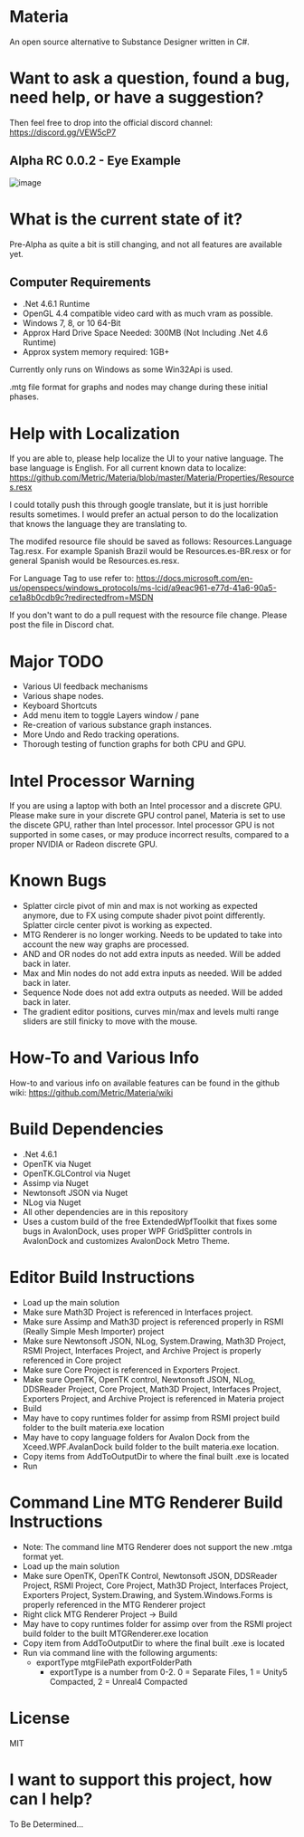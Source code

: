 Materia
===================
An open source alternative to Substance Designer written in C#. 

Want to ask a question, found a bug, need help, or have a suggestion?
===========================================================
Then feel free to drop into the official discord channel: https://discord.gg/VEW5cP7


Alpha RC 0.0.2 - Eye Example
--------------------------
![image](https://github.com/Metric/Materia/blob/master/alpha-rc.0.0.2.png)


What is the current state of it?
=================================
Pre-Alpha as quite a bit is still changing, and not all features are available yet.

Computer Requirements
------------------------
 - .Net 4.6.1 Runtime
 - OpenGL 4.4 compatible video card with as much vram as possible.
 - Windows 7, 8, or 10 64-Bit
 - Approx Hard Drive Space Needed: 300MB (Not Including .Net 4.6 Runtime)
 - Approx system memory required: 1GB+

Currently only runs on Windows as some Win32Api is used.

.mtg file format for graphs and nodes may change during these initial phases.

Help with Localization
=======================
If you are able to, please help localize the UI to your native language. The base language is English. For all current known data to localize: https://github.com/Metric/Materia/blob/master/Materia/Properties/Resources.resx

I could totally push this through google translate, but it is just horrible results sometimes. I would prefer an actual person to do the localization that knows the language they are translating to.

The modifed resource file should be saved as follows: Resources.Language Tag.resx. For example Spanish Brazil would be Resources.es-BR.resx or for general Spanish would be Resources.es.resx.

For Language Tag to use refer to: https://docs.microsoft.com/en-us/openspecs/windows_protocols/ms-lcid/a9eac961-e77d-41a6-90a5-ce1a8b0cdb9c?redirectedfrom=MSDN

If you don't want to do a pull request with the resource file change. Please post the file in Discord chat.

Major TODO
============== 
  * Various UI feedback mechanisms
  * Various shape nodes.
  * Keyboard Shortcuts
  * Add menu item to toggle Layers window / pane
  * Re-creation of various substance graph instances.
  * More Undo and Redo tracking operations.
  * Thorough testing of function graphs for both CPU and GPU.

Intel Processor Warning
========================
If you are using a laptop with both an Intel processor and a discrete GPU. Please make sure in your discrete GPU control panel, Materia is set to use the discete GPU, rather than Intel processor. Intel processor GPU is not supported in some cases, or may produce incorrect results, compared to a proper NVIDIA or Radeon discrete GPU.

Known Bugs
====================
* Splatter circle pivot of min and max is not working as expected anymore, due to FX using compute shader pivot point differently. Splatter circle center pivot is working as expected.
* MTG Renderer is no longer working. Needs to be updated to take into account the new way graphs are processed.
* AND and OR nodes do not add extra inputs as needed. Will be added back in later.
* Max and Min nodes do not add extra inputs as needed. Will be added back in later.
* Sequence Node does not add extra outputs as needed. Will be added back in later.
* The gradient editor positions, curves min/max and levels multi range sliders are still finicky to move with the mouse.

How-To and Various Info
========================
How-to and various info on available features can be found in the github wiki: https://github.com/Metric/Materia/wiki


Build Dependencies
===================
 * .Net 4.6.1
 * OpenTK via Nuget
 * OpenTK.GLControl via Nuget
 * Assimp via Nuget
 * Newtonsoft JSON via Nuget
 * NLog via Nuget
 * All other dependencies are in this repository
 * Uses a custom build of the free ExtendedWpfToolkit that fixes some bugs in AvalonDock, uses proper WPF GridSplitter controls in AvalonDock and customizes AvalonDock Metro Theme.

Editor Build Instructions
=====================
 * Load up the main solution
 * Make sure Math3D Project is referenced in Interfaces project.
 * Make sure Assimp and Math3D project is referenced properly in RSMI (Really Simple Mesh Importer) project
 * Make sure Newtonsoft JSON, NLog, System.Drawing, Math3D Project, RSMI Project, Interfaces Project, and Archive Project is properly referenced in Core project
 * Make sure Core Project is referenced in Exporters Project.
 * Make sure OpenTK, OpenTK control, Newtonsoft JSON, NLog, DDSReader Project, Core Project, Math3D Project, Interfaces Project, Exporters Project, and Archive Project is referenced in Materia project
 * Build
 * May have to copy runtimes folder for assimp from RSMI project build folder to the built materia.exe location
 * May have to copy language folders for Avalon Dock from the Xceed.WPF.AvalanDock build folder to the built materia.exe location.
 * Copy items from AddToOutputDir to where the final built .exe is located
 * Run

Command Line MTG Renderer Build Instructions
=========================
* Note: The command line MTG Renderer does not support the new .mtga format yet.
* Load up the main solution
* Make sure OpenTK, OpenTK Control, Newtonsoft JSON, DDSReader Project, RSMI Project, Core Project, Math3D Project, Interfaces Project, Exporters Project, System.Drawing, and System.Windows.Forms is properly referenced in the MTG Renderer project
* Right click MTG Renderer Project -> Build
* May have to copy runtimes folder for assimp over from the RSMI project build folder to the built MTGRenderer.exe location
* Copy item from AddToOutputDir to where the final built .exe is located
* Run via command line with the following arguments:
    - exportType mtgFilePath exportFolderPath
      - exportType is a number from 0-2. 0 = Separate Files, 1 = Unity5 Compacted, 2 = Unreal4 Compacted

License
=========
MIT

I want to support this project, how can I help?
================================================
To Be Determined...

